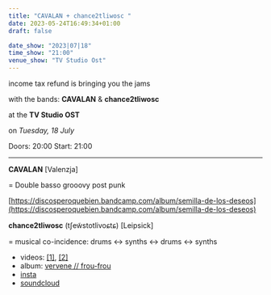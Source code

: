 ```yaml
---
title: "CAVALAN + chance2tliwosc "
date: 2023-05-24T16:49:34+01:00
draft: false

date_show: "2023|07|18"
time_show: "21:00"
venue_show: "TV Studio Ost"
---
```


income tax refund is bringing you
the jams

with the bands:
**CAVALAN** 
& 
**chance2tliwosc**

at the 
**TV Studio OST**

on
*Tuesday, 18 July*


<!-- ![](../../posters/2023-07-18.jpg)   -->

Doors: 20:00
Start: 21:00

----

**CAVALAN** [Valenzja]

= Double basso grooovy post punk

[https://discosperoquebien.bandcamp.com/album/semilla-de-los-deseos](https://discosperoquebien.bandcamp.com/album/semilla-de-los-deseos)



**chance2tliwosc** (tʃew̃stotlivoɕtɕ) [Leipsick]

= musical co-incidence: drums <-> synths <-> drums <-> synths 

* videos: [[1]](https://vimeo.com/803094668), [[2]](https://vimeo.com/805094690)
* album: [vervene // frou​-​frou](https://wnawygw.bandcamp.com/album/vervene-frou-frou)
* [insta](https://instagram.com/chance2tliwosc)
* [soundcloud](https://soundcloud.com/tliwosc)

